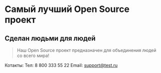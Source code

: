 # Самый лучший Open Source проект

## Сделан людьми для людей

> Наш Open Source проект предназначен для объединения людей со всего мира!

Котакты:
Тел: 8 800 333 55 22
Email: support@test.ru
